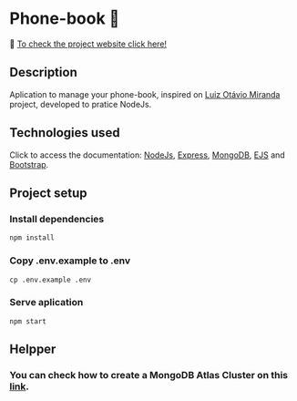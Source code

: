 # Phone-book :notebook_with_decorative_cover:

:round_pushpin: [To check the project website click here!](http://35.199.125.204/)

## Description
Aplication to manage your phone-book,  inspired on [Luiz Otávio Miranda](https://www.otaviomiranda.com.br/2017/meus-cursos/) project, developed to pratice NodeJs.<br>

## Technologies used <br>
Click to access the documentation: [NodeJs](https://nodejs.org/en/), [Express](https://expressjs.com/pt-br/), [MongoDB](https://www.mongodb.com/pt-br), [EJS](https://ejs.co/) and [Bootstrap](https://getbootstrap.com/).

## Project setup <br>

### Install dependencies
```
npm install
```

### Copy .env.example to .env
```
cp .env.example .env
```

### Serve aplication
```
npm start
```

## Helpper
### You can check how to create a MongoDB Atlas Cluster on this [link](https://www.mongodb.com/docs/atlas/getting-started/?_ga=2.34318057.990587169.1656689297-2130066635.1656503221).
